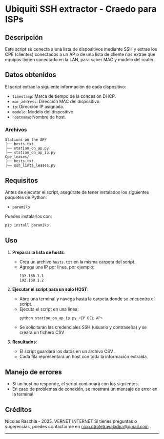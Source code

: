 # Ubiquiti SSH extractor - Craedo para ISPs

## Descripción

Este script se conecta a una lista de dispositivos mediante SSH y extrae los CPE (clientes) conectados a un AP o de una lista de cliente nos extrae que equipos tienen conectado en la LAN, para saber MAC y modelo del router.

## Datos obtenidos

El script extrae la siguiente información de cada dispositivo:

- `timestamp`: Marca de tiempo de la concesión DHCP.
- `mac_address`: Dirección MAC del dispositivo.
- `ip`: Dirección IP asignada.
- `modelo`: Modelo del dispositivo.
- `hostname`: Nombre de host.


### Archivos 
```
Stations on the AP/
│── hosts.txt
│── station_on_ap.py
│── station_on_ap_ip.py
Cpe_leases/
│── hosts.txt
│── ssh_lista_leases.py
```

## Requisitos

Antes de ejecutar el script, asegúrate de tener instalados los siguientes paquetes de Python:

- `paramiko`

Puedes instalarlos con:

```sh
pip install paramiko
```

## Uso

1. **Preparar la lista de hosts**:

   - Crea un archivo `hosts.txt` en la misma carpeta del script.
   - Agrega una IP por línea, por ejemplo:
     ```
     192.168.1.1
     192.168.1.2
     ```

2. **Ejecutar el script para un solo HOST**:

   - Abre una terminal y navega hasta la carpeta donde se encuentra el script.
   - Ejecuta el script en una linea:
     ```sh
     python station_on_ap_ip.py <IP DEL AP>
     ```
   - Se solicitarán las credenciales SSH (usuario y contraseña) y se creara un fichero CSV

3. **Resultados**:

   - El script guardará los datos en un archivo CSV .
   - Cada fila representará un host con toda la información extraída.

## Manejo de errores

- Si un host no responde, el script continuará con los siguientes.
- En caso de problemas de conexión, se mostrará un mensaje de error en la terminal.

## Créditos 
Nicolas Raschia - 2025.  VERNET INTERNET
Si tienes preguntas o sugerencias, puedes contactarme en nico.otroletravaladna@gmail.com .


---
